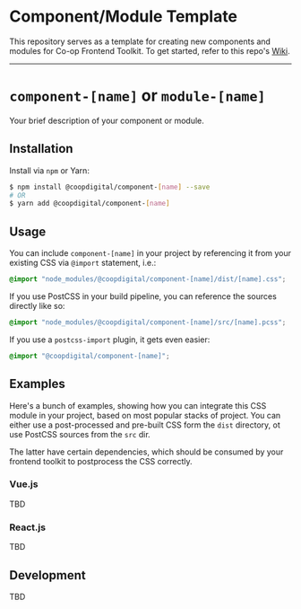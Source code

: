 # Component/Module Template
This repository serves as a template for creating new components and modules for Co-op Frontend Toolkit. To get started, refer to this repo's [Wiki](https://github.com/coopdigital/component-template/wiki).

---

# `component-[name]` or `module-[name]`
Your brief description of your component or module.

## Installation
Install via `npm` or Yarn:
```bash
$ npm install @coopdigital/component-[name] --save
# OR
$ yarn add @coopdigital/component-[name]
```

## Usage
You can include `component-[name]` in your project by referencing it from your existing CSS via `@import` statement, i.e.:
```css
@import "node_modules/@coopdigital/component-[name]/dist/[name].css";
```

If you use PostCSS in your build pipeline, you can reference the sources directly like so:
```css
@import "node_modules/@coopdigital/component-[name]/src/[name].pcss";
```

If you use a `postcss-import` plugin, it gets even easier:
```css
@import "@coopdigital/component-[name]";
```

## Examples
Here's a bunch of examples, showing how you can integrate this CSS module in your project, based on most popular stacks of project. You can either use a post-processed and pre-built CSS form the `dist` directory, ot use PostCSS sources from the `src` dir.

The latter have certain dependencies, which should be consumed by your frontend toolkit to postprocess the CSS correctly.

### Vue.js
TBD

### React.js
TBD

## Development
TBD

